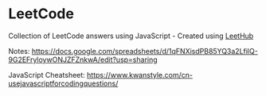 # LeetCode

Collection of LeetCode answers using JavaScript - Created using [LeetHub](https://github.com/QasimWani/LeetHub)

Notes: https://docs.google.com/spreadsheets/d/1qFNXisdPB85YQ3a2LfilQ-9G2EFryloywONJZFZnkwA/edit?usp=sharing

JavaScript Cheatsheet: https://www.kwanstyle.com/cn-usejavascriptforcodingquestions/
